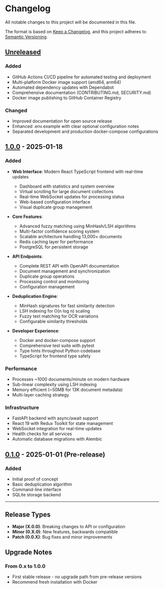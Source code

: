 # Changelog

All notable changes to this project will be documented in this file.

The format is based on [Keep a Changelog](https://keepachangelog.com/en/1.1.0/),
and this project adheres to [Semantic Versioning](https://semver.org/spec/v2.0.0.html).

## [Unreleased]

### Added
- GitHub Actions CI/CD pipeline for automated testing and deployment
- Multi-platform Docker image support (amd64, arm64)
- Automated dependency updates with Dependabot
- Comprehensive documentation (CONTRIBUTING.md, SECURITY.md)
- Docker image publishing to GitHub Container Registry

### Changed
- Improved documentation for open source release
- Enhanced .env.example with clear optional configuration notes
- Separated development and production docker-compose configurations

## [1.0.0] - 2025-01-18

### Added
- **Web Interface**: Modern React TypeScript frontend with real-time updates
  - Dashboard with statistics and system overview
  - Virtual scrolling for large document collections
  - Real-time WebSocket updates for processing status
  - Web-based configuration interface
  - Visual duplicate group management

- **Core Features**:
  - Advanced fuzzy matching using MinHash/LSH algorithms
  - Multi-factor confidence scoring system
  - Scalable architecture handling 13,000+ documents
  - Redis caching layer for performance
  - PostgreSQL for persistent storage

- **API Endpoints**:
  - Complete REST API with OpenAPI documentation
  - Document management and synchronization
  - Duplicate group operations
  - Processing control and monitoring
  - Configuration management

- **Deduplication Engine**:
  - MinHash signatures for fast similarity detection
  - LSH indexing for O(n log n) scaling
  - Fuzzy text matching for OCR variations
  - Configurable similarity thresholds

- **Developer Experience**:
  - Docker and docker-compose support
  - Comprehensive test suite with pytest
  - Type hints throughout Python codebase
  - TypeScript for frontend type safety

### Performance
- Processes ~1000 documents/minute on modern hardware
- Sub-linear complexity using LSH indexing
- Memory efficient (~50MB for 13K document metadata)
- Multi-layer caching strategy

### Infrastructure
- FastAPI backend with async/await support
- React 19 with Redux Toolkit for state management
- WebSocket integration for real-time updates
- Health checks for all services
- Automatic database migrations with Alembic

## [0.1.0] - 2025-01-01 (Pre-release)

### Added
- Initial proof of concept
- Basic deduplication algorithm
- Command-line interface
- SQLite storage backend

---

## Release Types

- **Major (X.0.0)**: Breaking changes to API or configuration
- **Minor (0.X.0)**: New features, backwards compatible
- **Patch (0.0.X)**: Bug fixes and minor improvements

## Upgrade Notes

### From 0.x to 1.0.0
- First stable release - no upgrade path from pre-release versions
- Recommend fresh installation with Docker

[Unreleased]: https://github.com/rknightion/paperless-ngx-dedupe/compare/v1.0.0...HEAD
[1.0.0]: https://github.com/rknightion/paperless-ngx-dedupe/releases/tag/v1.0.0
[0.1.0]: https://github.com/rknightion/paperless-ngx-dedupe/releases/tag/v0.1.0